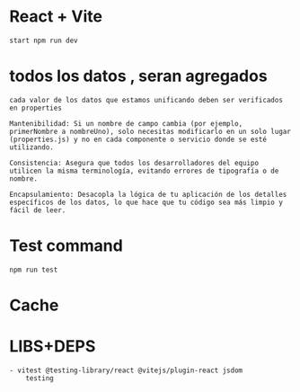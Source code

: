 # React + Vite

    start npm run dev


# todos los datos , seran agregados


    cada valor de los datos que estamos unificando deben ser verificados en properties

    Mantenibilidad: Si un nombre de campo cambia (por ejemplo, primerNombre a nombreUno), solo necesitas modificarlo en un solo lugar (properties.js) y no en cada componente o servicio donde se esté utilizando.

    Consistencia: Asegura que todos los desarrolladores del equipo utilicen la misma terminología, evitando errores de tipografía o de nombre.

    Encapsulamiento: Desacopla la lógica de tu aplicación de los detalles específicos de los datos, lo que hace que tu código sea más limpio y fácil de leer.

# Test command
    npm run test

# Cache

# LIBS+DEPS

    - vitest @testing-library/react @vitejs/plugin-react jsdom
        testing

